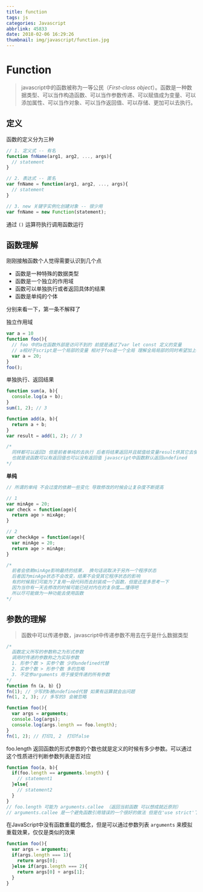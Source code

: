 ```yaml
---
title: function
tags: js
categories: Javascript
abbrlink: 45833
date: 2018-02-06 16:29:26
thumbnail: img/javascript/function.jpg
---
```


<!--![function](/img/javascript/function.jpg)-->

<!-- more -->

# Function

> javascript中的函数被称为一等公民（*First-class object*）。函数是一种数据类型、可以当作构造函数、可以当作参数传递、可以赋值成为变量、可以添加属性、可以当作对象、可以当作返回值、可以存储、更加可以去执行。



## 定义

函数的定义分为三种

```js
// 1. 定义式 -- 有名
function fnName(arg1, arg2, ..., args){
  // statement
}

// 2. 表达式 -- 匿名
var fnName = function(arg1, arg2, ..., args){
  // statement
}

// 3. new 关键字实例化创建对象 -- 很少用 
var fnName = new Function(statement);
```

通过 `()` 运算符执行调用函数运行



## 函数理解

刚刚接触函数个人觉得需要认识到几个点

* 函数是一种特殊的数据类型
* 函数是一个独立的作用域
* 函数可以单独执行或者返回具体的结果
* 函数是单纯的个体

分别来看一下，第一条不解释了

独立作用域

```js
var a = 10
function foo(){
  // foo 中的a在函数外部是访问不到的 前提是通过了var let const 定义的变量
  // a相对于script是一个局部的变量 相对于foo是一个全局 理解全局局部的同时希望加上参考范围 不要混淆
  var a = 20;
}
foo();
```



单独执行、返回结果

```js
function sum(a, b){
  console.log(a + b);
}
sum(1, 2); // 3

function add(a, b){
  return a + b;
}
var result = add(1, 2); // 3

/*
  同样都可以返回3 但是前者单纯的去执行 后者将结果返回并且赋值给变量result供其它去使用
  也就是说函数可以有返回值也可以没有返回值 javascript中函数默认返回undefined
*/ 
```



**单纯**

```js
// 所谓的单纯 不会过度的依赖一些变化 导致修改的时候会让复杂度不断提高

// 1
var minAge = 20;
var check = function(age){
  return age > mixAge;
}

// 2
var checkAge = function(age){
  var minAge = 20;
  return age > minAge;
}

/*
  前者会依赖minAge影响最终的结果， 换句话说取决于另外一个程序状态
  后者因为minAge状态不会改变，结果不会受其它程序状态的影响
  有的时候我们可能为了复用一段代码而去封装成一个函数，但是还是多思考一下
  因为当你有一天去修改的时候可能已经对内在的复杂度……懂得吧
  所以尽可能做为一种功能去使用函数
*/
```



## 参数的理解

> 函数中可以传递参数，javascript中传递参数不用去在乎是什么数据类型

```js
/*
  函数定义所写的参数称之为形式参数
  调用时传递的参数称之为实际参数
  1. 形参个数 > 实参个数 少的undefined代替
  2. 实参个数 > 形参个数 多的忽略
  3. 不定参arguments 用于接受传递的所有参数
*/
function fn（a, b）{}
fn(1); // 少写的b被undefined代替 如果有运算就会出问题
fn(1, 2, 3); // 多写的3 会被忽略

function foo(){
  var args = arguments;
  console.log(args);
  console.log(args.length == foo.length);
}
fn(1, 2); // 打印1, 2  打印false 
```

foo.length 返回函数的形式参数的个数也就是定义的时候有多少参数。可以通过这个性质进行判断参数列表是否对应

```js
function foo(a, b){
  if(foo.length == arguments.length) {
    // statement1
  }else{
    // statement2
  }
}
// foo.length 可能为 arguments.callee （返回当前函数 可以想成就近原则）
// arguments.callee 是一个避免函数引用错误的一个很好的做法 但是在'use strict'下callee是禁止使用的
```



在JavaScript中没有函数重载的概念，但是可以通过参数列表 `arguments` 来模拟重载效果，仅仅是类似的效果

```js
function foo(){
  var args = arguments;
  if(args.length === 1){
    return args[0];
  }else if(args.length === 2){
    return args[0] + args[1];
  }
}
```

